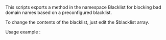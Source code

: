 This scripts exports a method in the namespace Blacklist for blocking bad
domain names based on a preconfigured blacklist.

To change the contents of the blacklist, just edit the $blacklist array.

Usage example :

<?php
$email = "somebadguy@example.com";

# Check if example.com is blacklisted. 
Blacklist\isLegitEmailAddress($email);

Have fun!
